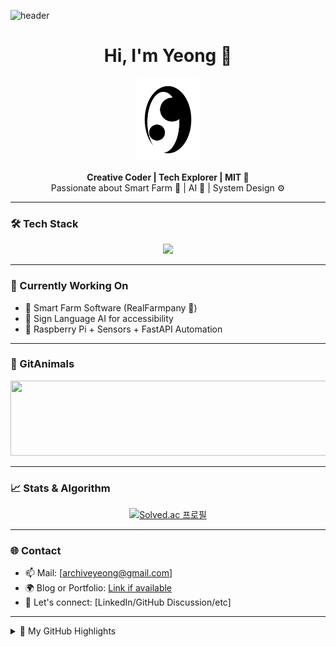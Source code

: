<!-- Profile README for @0package -->

![header](https://capsule-render.vercel.app/api?type=wave&color=auto&height=300&section=header&text=capsule%20render&fontSize=90)
<h1 align="center">Hi, I'm Yeong 👋</h1>

<div align="center">
  <picture>
    <source srcset="yeong_icon_white.png" media="(prefers-color-scheme: dark)">
    <source srcset="yeong_icon_black.png" media="(prefers-color-scheme: light)">
    <img src="yeong_icon_black.png" width="100" alt="yeong icon" />
  </picture>
</div>

<p align="center">
  <b>Creative Coder | Tech Explorer | MIT 🧠</b><br/>
  Passionate about Smart Farm 🌱 | AI 🤖 | System Design ⚙️
</p>

---

### 🛠️ Tech Stack

<div align="center">
  <img src="https://skillicons.dev/icons?i=c,js,python,raspberrypi,mysql,git" />
</div>

<!--
<div align="center">
  <img src="https://skillicons.dev/icons?i=js,ts,nodejs,react,python,raspberrypi,fastapi,mysql,git" />
</div>
-->
---

### 🧬 Currently Working On

- 🚀 Smart Farm Software (RealFarmpany 🌿)
- 🧩 Sign Language AI for accessibility
- 🤖 Raspberry Pi + Sensors + FastAPI Automation

---

### 🐾 GitAnimals

<p align="center">
  <a href="https://www.gitanimals.org/en_US?utm_medium=image&utm_source=0package&utm_content=line">
    <img src="https://render.gitanimals.org/lines/0package?pet-id=738589752768121552" width="600" height="120" />
  </a>
</p>

---

### 📈 Stats & Algorithm

<div align="center">
  <a href="https://solved.ac/hongsieey02/">
    <img src="http://mazassumnida.wtf/api/v2/generate_badge?boj=hongsieey02" alt="Solved.ac 프로필" />
  </a>
</div>

---

### 🌐 Contact

- 📫 Mail: [archiveyeong@gmail.com]
- 🌍 Blog or Portfolio: [Link if available](https://myscoreis-c.tistory.com/)
- 🤝 Let's connect: [LinkedIn/GitHub Discussion/etc]

---

<details>
  <summary>📁 My GitHub Highlights</summary>

  - 🌱 I love contributing to open source
  - 💬 Always curious about system design patterns
  - ✨ Building projects that matter

</details>

